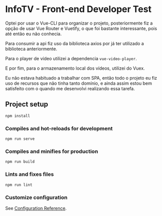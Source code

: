 # InfoTV - Front-end Developer Test
Optei por usar o Vue-CLI para organizar o projeto, posteriormente fiz a opção de usar Vue Router e Vuetify, o que foi bastante interessante, pois até então eu não conhecia.

Para consumir a api fiz uso da biblioteca axios por já ter utilizado a biblioteca anteriormente.

Para o player de vídeo utilizei a dependencia `vue-video-player`. 

E por fim, para o armazenamento local dos vídeos, utilizei do Vuex.

Eu não estava habituado a trabalhar com SPA, então todo o projeto eu fiz uso de recursos que não tinha tanto domínio, e ainda assim estou bem satisfeito com o quando me desenvolvi realizando essa tarefa.

## Project setup
```
npm install
```

### Compiles and hot-reloads for development
```
npm run serve
```

### Compiles and minifies for production
```
npm run build
```

### Lints and fixes files
```
npm run lint
```

### Customize configuration
See [Configuration Reference](https://cli.vuejs.org/config/).
